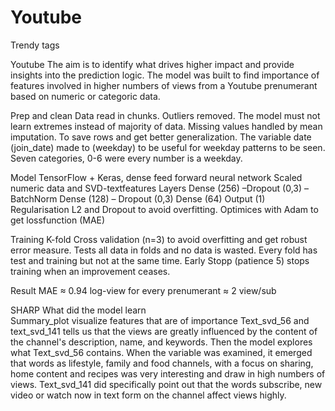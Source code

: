 # Youtube
Trendy tags


Youtube
The aim is to identify what drives higher impact and provide insights into the prediction logic. The model was built to find importance of features involved in higher numbers of views from a Youtube prenumerant based on numeric or categoric data.

Prep and clean
Data read in chunks. Outliers removed. The model must not learn extremes instead of majority of data. Missing values handled by mean imputation. To save rows and get better generalization.
The variable date (join_date) made to (weekday) to be useful for weekday patterns to be seen. Seven categories, 0-6 were every number is a weekday.

Model
TensorFlow + Keras, dense feed forward neural network
Scaled numeric data and SVD-textfeatures
Layers
Dense (256) –Dropout (0,3) –BatchNorm
Dense (128) – Dropout (0,3)
Dense (64) Output (1)
Regularisation L2 and Dropout to avoid overfitting.
Optimices with Adam to get lossfunction (MAE)

Training
K-fold Cross validation (n=3) to avoid overfitting and get robust error measure. Tests all data in folds and no data is wasted. Every fold has test and training but not at the same time.
Early Stopp (patience 5) stops training when an improvement ceases.

Result
MAE ≈ 0.94 log-view for every prenumerant 
≈ 2 view/sub




SHARP
What did the model learn	
Summary_plot visualize features that are of importance
Text_svd_56 and text_svd_141 tells us that the views are greatly influenced by the content of the channel's description, name, and keywords.
Then the model explores what Text_svd_56 contains. When the variable was examined, it emerged that words as lifestyle, family and food channels, with a focus on sharing, home content and recipes was very interesting and draw in high numbers of views.
Text_svd_141 did specifically point out that the words subscribe, new video or watch now in text form on the channel affect views highly.




